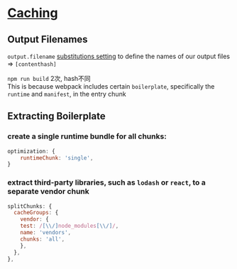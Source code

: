 # [Caching](https://en.wikipedia.org/wiki/Cache_(computing))

## Output Filenames
`output.filename` [substitutions setting](https://webpack.js.org/configuration/output/#outputfilename) to define the names of our output files => `[contenthash]`

`npm run build` 2次, hash不同  
This is because webpack includes certain `boilerplate`, specifically the `runtime` and `manifest`, in the entry chunk

## Extracting Boilerplate
### create a single runtime bundle for all chunks:
```js
optimization: {
    runtimeChunk: 'single',
}
```
### extract third-party libraries, such as `lodash` or `react`, to a separate vendor chunk 
```js
splitChunks: {
  cacheGroups: {
    vendor: {
    test: /[\\/]node_modules[\\/]/,
    name: 'vendors',
    chunks: 'all',
    },
  },
},
```